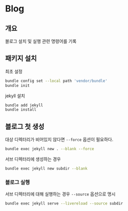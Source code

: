 # Blog

## 개요

블로그 설치 및 실행 관련 명령어를 기록

## 패키지 설치

최초 설정

```bash
bundle config set --local path 'vendor/bundle'
bundle init
```

jekyll 설치

```bash
bundle add jekyll
bundle install
```

## 블로그 첫 생성

대상 디렉터리가 비어있지 않다면 `--force` 옵션이 필요하다.

```bash
bundle exec jekyll new . --blank --force
```

서브 디렉터리에 생성하는 경우

```bash
bundle exec jekyll new subdir --blank
```

### 블로그 실행

서브 디렉터리에 대해 실행하는 경우 `--source` 옵션으로 명시

```bash
bundle exec jekyll serve --livereload --source subdir
```